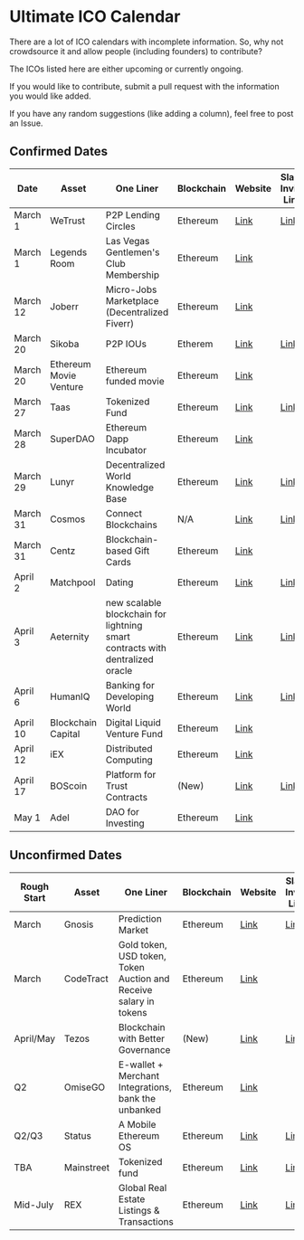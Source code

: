 # Ultimate ICO Calendar
There are a lot of ICO calendars with incomplete information. So, why not crowdsource it and allow people (including founders) to contribute?

The ICOs listed here are either upcoming or currently ongoing.

If you would like to contribute, submit a pull request with the information you would like added.

If you have any random suggestions (like adding a column), feel free to post an Issue.

## Confirmed Dates

| Date  | Asset | One Liner | Blockchain | Website | Slack Invite Link | Reddit
| ------------- | ------------- | ------------- | ------------- | ------------- | ------------- | ------------- |
| March 1  | WeTrust  | P2P Lending Circles | Ethereum | [Link](https://www.wetrust.io/) | [Link](https://www.wetrust.io/slack-invite) | |
| March 1 | Legends Room  | Las Vegas Gentlemen's Club Membership | Ethereum | [Link](https://legendsroomlv.com/) | | |
| March 12 | Joberr | Micro-Jobs Marketplace (Decentralized Fiverr)| Ethereum | [Link](http://www.joberr.co/) | | [Link](https://www.reddit.com/r/joberr/) |
| March 20  | Sikoba    | P2P IOUs | Etherem | [Link](http://sikoba.com) | [Link](https://sikoba-presale.herokuapp.com)||
| March 20  | Ethereum Movie Venture    | Ethereum funded movie | Ethereum | [Link](http://ico.swisscoast.com/) |||
| March 27  | Taas | Tokenized Fund | Ethereum | [Link](http://taas.fund/) | [Link](https://taasfund.signup.team/)| |
| March 28 | SuperDAO | Ethereum Dapp Incubator | Ethereum | [Link](http://www.superdao.io/) | | [Link](https://www.reddit.com/r/SuperDao/) |
| March 29 | Lunyr  | Decentralized World Knowledge Base | Ethereum | [Link](https://lunyr.com/) | [Link](https://slack.lunyr.com/) | [Link](https://www.reddit.com/r/Lunyr/)|
| March 31 | Cosmos  | Connect Blockchains | N/A | [Link](https://cosmos.network) | [Link](http://slack.cosmos.network/) | |
| March 31 | Centz | Blockchain-based Gift Cards | Ethereum | [Link](https://ico.centz.net/) | | |
| April 2  | Matchpool | Dating | Ethereum | [Link](http://matchpool.co/) | [Link](https://matchpool.signup.team/) | |
| April 3 | Aeternity | new scalable blockchain for lightning smart contracts with dentralized oracle | Ethereum | [Link](http://www.aeternity.com/) | [Link](Slack.aeternity.com ) | [Link](https://www.reddit.com/r/Aeternity/)
| April 6 | HumanIQ  | Banking for Developing World | Ethereum | [Link](https://humaniq.co/) | [Link](http://slack.humaniq.co/) | |
| April 10 | Blockchain Capital  | Digital Liquid Venture Fund | Ethereum | [Link](https://blockchaincapital.tokenhub.com/) | | |
| April 12  | iEX  | Distributed Computing | Ethereum | [Link](http://iex.ec/) | | |
| April 17 | BOScoin  | Platform for Trust Contracts | (New) | [Link](https://www.boscoin.io/) | [Link](https://slack-boscoin.herokuapp.com/) | [Link](https://www.reddit.com/r/boscoin/) |
| May 1 | Adel  | DAO for Investing | Ethereum | [Link](https://www.adelphoi.io/) | |  [Link](https://www.reddit.com/r/Adel/) |

## Unconfirmed Dates

| Rough Start  | Asset | One Liner | Blockchain | Website | Slack Invite Link | Reddit
| ------------- | ------------- | ------------- | ------------- | ------------- | ------------- | ------------- |
| March  | Gnosis  | Prediction Market | Ethereum | [Link](https://gnosis.pm/) | [Link](https://slack.gnosis.pm/) | [Link](https://www.reddit.com/user/GroupGnosis/)|
| March  | CodeTract  | Gold token, USD token, Token Auction and Receive salary in tokens | Ethereum | [Link](https://launch.codetract.io/) | | |
| April/May | Tezos  | Blockchain with Better Governance | (New) | [Link](https://tezos.com/) | [Link](http://slack.tezos.com/) | |
| Q2 | OmiseGO  | E-wallet + Merchant Integrations, bank the unbanked | Ethereum | [Link](https://omg.omise.co/) | | |
| Q2/Q3 | Status | A Mobile Ethereum OS | Ethereum | [Link](https://status.im/) | [Link](http://slack.status.im/) | [Link](https://www.reddit.com/r/statusim/) |
| TBA | Mainstreet  | Tokenized fund | Ethereum | [Link](http://mainstreet.ky/) | [Link](http://slack.intellisys.ai/) | |
| Mid-July | REX  | Global Real Estate Listings & Transactions | Ethereum | [Link](http://rexmls.com/) | [Link]( https://rexmls.herokuapp.com/) | |
